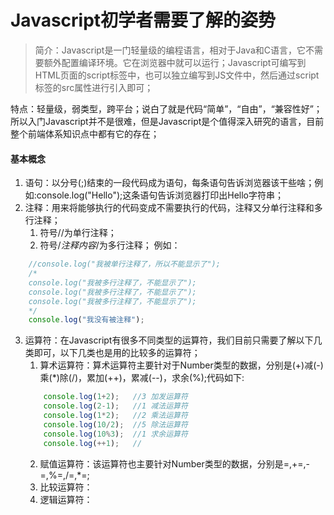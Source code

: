 # Javascript初学者需要了解的姿势
>简介：Javascript是一门轻量级的编程语言，相对于Java和C语言，它不需要额外配置编译环境。它在浏览器中就可以运行；Javascript可编写到HTML页面的script标签中，也可以独立编写到JS文件中，然后通过script标签的src属性进行引入即可；

特点：轻量级，弱类型，跨平台；说白了就是代码“简单”，“自由”，“兼容性好”；所以入门Javascript并不是很难，但是Javascript是个值得深入研究的语言，目前整个前端体系知识点中都有它的存在；

#### 基本概念
1. 语句：以分号(;)结束的一段代码成为语句，每条语句告诉浏览器该干些啥；例如:console.log("Hello");这条语句告诉浏览器打印出Hello字符串；
2. 注释：用来将能够执行的代码变成不需要执行的代码，注释又分单行注释和多行注释；
    1. 符号//为单行注释；
    2. 符号/*注释内容*/为多行注释；
例如：
```javascript
    //console.log("我被单行注释了，所以不能显示了");
    /*
    console.log("我被多行注释了，不能显示了");
    console.log("我被多行注释了，不能显示了");
    console.log("我被多行注释了，不能显示了");
    */
    console.log("我没有被注释");
```
3. 运算符：在Javascript有很多不同类型的运算符，我们目前只需要了解以下几类即可，以下几类也是用的比较多的运算符；
    1. 算术运算符：算术运算符主要针对于Number类型的数据，分别是(+)减(-)乘(*)除(/)，累加(++)，累减(--)，求余(%);代码如下:
    ```javascript
        console.log(1+2);   //3 加发运算符
        console.log(2-1);   //1 减法运算符
        console.log(1*2);   //2 乘法运算符
        console.log(10/2);  //5 除法运算符
        console.log(10%3);  //1 求余运算符
        console.log(++1);   //
    ```
    2. 赋值运算符：该运算符也主要针对Number类型的数据，分别是=,+=,-=,%=,/=,*=;
    3. 比较运算符：
    4. 逻辑运算符：
